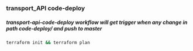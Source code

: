 ### transport_API code-deploy
##### transport-api-code-deploy workflow will get trigger when any change in path code-deploy/ and push to master


```sh
terraform init && terraform plan
```
